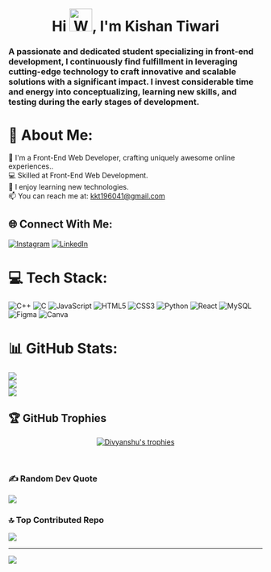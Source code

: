 <h1 align="center"> Hi  <img src="https://raw.githubusercontent.com/nixin72/nixin72/master/wave.gif" 
         alt="Waving hand animated gif"
         height="45"
         width="45" />, I'm Kishan Tiwari   
</h1>

<p align="center">       
<h3> A passionate and dedicated student specializing in front-end development, I continuously find fulfillment in leveraging cutting-edge technology to craft innovative and scalable solutions with a significant impact. I invest considerable time and energy into conceptualizing, learning new skills, and testing during the early stages of development.</h3>
</p>


# 💫 About Me:
🔭 I'm a Front-End Web Developer, crafting uniquely awesome online experiences..<br>💻 Skilled at Front-End Web Development.<br>🌱 I enjoy learning new technologies.<br>📫 You can reach me at: kkt196041@gmail.com


## 🌐 Connect With Me:
[![Instagram](https://img.shields.io/badge/Instagram-%23E4405F.svg?logo=Instagram&logoColor=white)](https://instagram.com/kishantiwari484) [![LinkedIn](https://img.shields.io/badge/LinkedIn-%230077B5.svg?logo=linkedin&logoColor=white)](https://linkedin.com/in/kishan-tiwari-876b79256) 

# 💻 Tech Stack:
![C++](https://img.shields.io/badge/c++-%2300599C.svg?style=for-the-badge&logo=c%2B%2B&logoColor=white) ![C](https://img.shields.io/badge/c-%2300599C.svg?style=for-the-badge&logo=c&logoColor=white) ![JavaScript](https://img.shields.io/badge/javascript-%23323330.svg?style=for-the-badge&logo=javascript&logoColor=%23F7DF1E) ![HTML5](https://img.shields.io/badge/html5-%23E34F26.svg?style=for-the-badge&logo=html5&logoColor=white) ![CSS3](https://img.shields.io/badge/css3-%231572B6.svg?style=for-the-badge&logo=css3&logoColor=white) ![Python](https://img.shields.io/badge/python-3670A0?style=for-the-badge&logo=python&logoColor=ffdd54) ![React](https://img.shields.io/badge/react-%2320232a.svg?style=for-the-badge&logo=react&logoColor=%2361DAFB) ![MySQL](https://img.shields.io/badge/mysql-4479A1.svg?style=for-the-badge&logo=mysql&logoColor=white) ![Figma](https://img.shields.io/badge/figma-%23F24E1E.svg?style=for-the-badge&logo=figma&logoColor=white) ![Canva](https://img.shields.io/badge/Canva-%2300C4CC.svg?style=for-the-badge&logo=Canva&logoColor=white)
# 📊 GitHub Stats:
![](https://github-readme-stats.vercel.app/api?username=isKishanTiwar&theme=dark&hide_border=false&include_all_commits=false&count_private=true)<br/>
![](https://github-readme-streak-stats.herokuapp.com/?user=isKishanTiwar&theme=dark&hide_border=false)<br/>
![](https://github-readme-stats.vercel.app/api/top-langs/?username=isKishanTiwar&theme=dark&hide_border=false&include_all_commits=false&count_private=true&layout=compact)

## 🏆 GitHub Trophies
<p align="center"> <a href="https://github.com/ryo-ma/github-profile-trophy"><img src="https://github-profile-trophy.vercel.app/?username=Divyanshu-RS&theme=darkhub&no-frame=true&no-bg=true" alt= "Divyanshu's trophies" /></a> </p>
<br>

### ✍️ Random Dev Quote
![](https://quotes-github-readme.vercel.app/api?type=horizontal&theme=radical)

### 🔝 Top Contributed Repo
![](https://github-contributor-stats.vercel.app/api?username=isKishanTiwar&limit=5&theme=dark&combine_all_yearly_contributions=true)

---
[![](https://visitcount.itsvg.in/api?id=isKishanTiwar&icon=0&color=0)](https://visitcount.itsvg.in)

<!-- Proudly created with GPRM ( https://gprm.itsvg.in ) -->
